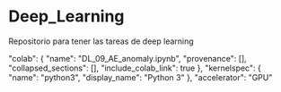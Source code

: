# Deep_Learning
Repositorio para tener las tareas de deep learning

"colab": {
      "name": "DL_09_AE_anomaly.ipynb",
      "provenance": [],
      "collapsed_sections": [],
      "include_colab_link": true
    },
    "kernelspec": {
      "name": "python3",
      "display_name": "Python 3"
    },
    "accelerator": "GPU"
